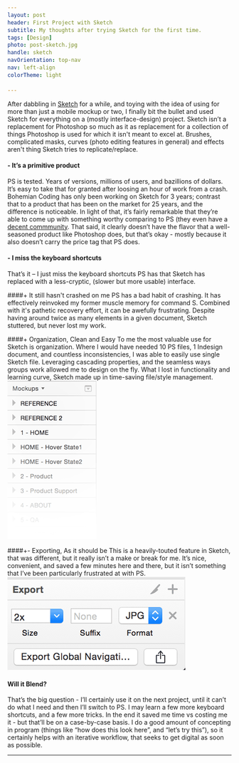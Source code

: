 ```yaml
---
layout: post
header: First Project with Sketch
subtitle: My thoughts after trying Sketch for the first time.
tags: [Design]
photo: post-sketch.jpg
handle: sketch
navOrientation: top-nav
nav: left-align
colorTheme: light

---
```


After dabbling in [Sketch](http://bohemiancoding.com/sketch/) for a while, and toying with the idea of using for more than just a mobile mockup or two, I finally bit the bullet and used Sketch for everything on a (mostly interface-design) project. Sketch isn’t a replacement for Photoshop so much as it as replacement for a collection of things Photoshop is used for which it isn't meant to excel at. Brushes, complicated masks, curves (photo editing features in general) and effects aren't thing Sketch tries to replicate/replace.

#### <span class="negative-bullet">-</span> It’s a primitive product
PS is tested. Years of versions, millions of users, and bazillions of dollars. It’s easy to take that for granted after loosing an hour of work from a crash. Bohemian Coding has only been working on Sketch for 3 years; contrast that to a product that has been on the market for 25 years, and the difference is noticeable. In light of that, it’s fairly remarkable that they’re able to come up with something worthy comparing to PS (they even have a [decent commmunity](http://www.bohemiancoding.com/sketch/community/). That said, it clearly doesn’t have the flavor that a well-seasoned product like Photoshop does, but that’s okay - mostly because it also doesn’t carry the price tag that PS does.

#### <span class="negative-bullet">-</span> I miss the keyboard shortcuts
That’s it – I just miss the keyboard shortcuts PS has that Sketch has replaced with a less-cryptic, (slower but more usable) interface.

####<span class="positive-bullet">+</span> It still hasn't crashed on me
PS has a bad habit of crashing. It has effectively reinvoked my former muscle memory for command S. Combined with it's pathetic recovery effort, it can be awefully frustrating. Despite having around twice as many elements in a given document, Sketch stuttered, but never lost my work.

####<span class="positive-bullet">+</span> Organization, Clean and Easy
To me the most valuable use for Sketch is organization. Where I would have needed 10 PS files, 1 Indesign document, and countless inconsistencies, I was able to easily use single Sketch file. Leveraging cascading properties, and the seamless ways groups work allowed me to design on the fly. What I lost in functionality and learning curve, Sketch made up in time-saving file/style management.
![Image of layers ](/img-content/sketch/layers.png)

####<span class="neutral-bullet">+-</span> Exporting, As it should be
This is a heavily-touted feature in Sketch, that was different, but it really isn’t a make or break for me. It’s nice, convenient, and saved a few minutes here and there, but it isn’t something that I’ve been particularly frustrated at with PS.
![Image of layers ](/img-content/sketch/export.png)

#### Will it Blend?
That’s the big question - I’ll certainly use it on the next project, until it can’t do what I need and then I’ll switch to PS. I may learn a few more keyboard shortcuts, and a few more tricks. In the end it saved me time vs costing me it - but that’ll be on a case-by-case basis. I do a good amount of concepting in program (things like “how does this look here”, and “let’s try this”), so it certainly helps with an iterative workflow, that seeks to get digital as soon as possible.

---
